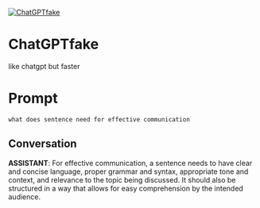 
[![ChatGPTfake](https://flow-prompt-covers.s3.us-west-1.amazonaws.com/icon/vintage/vint_6.png)]()
# ChatGPTfake 
like chatgpt but faster

# Prompt

```
what does sentence need for effective communication 
```

## Conversation

**ASSISTANT**: For effective communication, a sentence needs to have clear and concise language, proper grammar and syntax, appropriate tone and context, and relevance to the topic being discussed. It should also be structured in a way that allows for easy comprehension by the intended audience.


